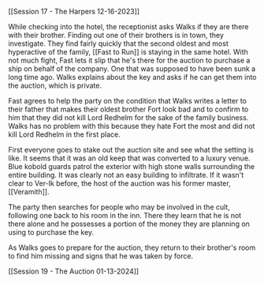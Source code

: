 [[Session 17 - The Harpers 12-16-2023]]

While checking into the hotel, the receptionist asks Walks if they are there with their brother. Finding out one of their brothers is in town, they investigate. They find fairly quickly that the second oldest and most hyperactive of the family, [[Fast to Run]] is staying in the same hotel. With not much fight, Fast lets it slip that he's there for the auction to purchase a ship on behalf of the company. One that was supposed to have been sunk a long time ago. Walks explains about the key and asks if he can get them into the auction, which is private.

Fast agrees to help the party on the condition that Walks writes a letter to their father that makes their oldest brother Fort look bad and to confirm to him that they did not kill Lord Redhelm for the sake of the family business. Walks has no problem with this because they hate Fort the most and did not kill Lord Redhelm in the first place.

First everyone goes to stake out the auction site and see what the setting is like. It seems that it was an old keep that was converted to a luxury venue. Blue kobold guards patrol the exterior with high stone walls surrounding the entire building. It was clearly not an easy building to infiltrate. If it wasn't clear to Ver-Ik before, the host of the auction was his former master, [[Veramith]]. 

The party then searches for people who may be involved in the cult, following one back to his room in the inn. There they learn that he is not there alone and he possesses a portion of the money they are planning on using to purchase the key.

As Walks goes to prepare for the auction, they return to their brother's room to find him missing and signs that he was taken by force.

[[Session 19 - The Auction 01-13-2024]]